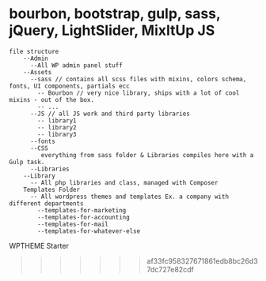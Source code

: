 # bourbon, bootstrap, gulp, sass, jQuery, LightSlider, MixItUp JS
    file structure
        --Admin
          --All WP admin panel stuff
        --Assets
          --sass // contains all scss files with mixins, colors schema, fonts, UI components, partials ecc
            -- Bourbon // very nice library, ships with a lot of cool mixins - out of the box.
            -- ...
          --JS // all JS work and third party libraries
            -- library1
            -- library2
            -- library3
          --fonts
          --CSS
             everything from sass folder & Libraries compiles here with a Gulp task.
          --Libraries
        --Library
          -- All php libraries and class, managed with Composer
        Templates Folder
          -- All wordpress themes and templates Ex. a company with different departments
            --templates-for-marketing
            --templates-for-accounting
            --templates-for-mail
            --templates-for-whatever-else
            
            
            
              
         
   WPTHEME Starter
>>>>>>> af33fc958327671861edb8bc26d37dc727e82cdf
